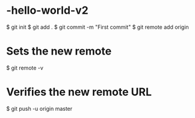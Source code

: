# -hello-world-v2
$ git init
$ git add .	
$ git commit -m "First commit"
$ git remote add origin <remote repository URL>
# Sets the new remote
$ git remote -v
# Verifies the new remote URL
$ git push -u origin master
